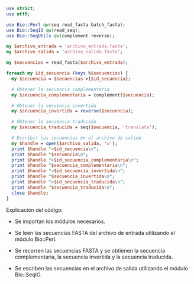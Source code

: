 ```perl
use strict;
use utf8;

use Bio::Perl qw(seq read_fasta batch_fasta);
use Bio::SeqIO qw(read_seq);
use Bio::SeqUtils qw(complement reverse);

my $archivo_entrada = 'archivo_entrada.fasta';
my $archivo_salida = 'archivo_salida.fasta';

my $secuencias = read_fasta($archivo_entrada);

foreach my $id_secuencia (keys %$secuencias) {
  my $secuencia = $secuencias->{$id_secuencia};

  # Obtener la secuencia complementaria
  my $secuencia_complementaria = complement($secuencia);

  # Obtener la secuencia invertida
  my $secuencia_invertida = reverse($secuencia);

  # Obtener la secuencia traducida
  my $secuencia_traducida = seq($secuencia, 'translate');

  # Escribir las secuencias en el archivo de salida
  my $handle = open($archivo_salida, 'w');
  print $handle ">$id_secuencia\n";
  print $handle "$secuencia\n";
  print $handle ">$id_secuencia_complementaria\n";
  print $handle "$secuencia_complementaria\n";
  print $handle ">$id_secuencia_invertida\n";
  print $handle "$secuencia_invertida\n";
  print $handle ">$id_secuencia_traducida\n";
  print $handle "$secuencia_traducida\n";
  close $handle;
}

```

Explicación del código:

* Se importan los módulos necesarios.

* Se leen las secuencias FASTA del archivo de entrada utilizando el módulo Bio::Perl.

* Se recorren las secuencias FASTA y se obtienen la secuencia complementaria, la secuencia invertida y la secuencia traducida.

* Se escriben las secuencias en el archivo de salida utilizando el módulo Bio::SeqIO.